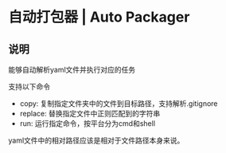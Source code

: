# 自动打包器 | Auto Packager

## 说明
能够自动解析yaml文件并执行对应的任务

支持以下命令
- copy: 复制指定文件夹中的文件到目标路径，支持解析.gitignore
- replace: 替换指定文件中正则匹配到的字符串
- run: 运行指定命令，按平台分为cmd和shell

yaml文件中的相对路径应该是相对于文件路径本身来说。
